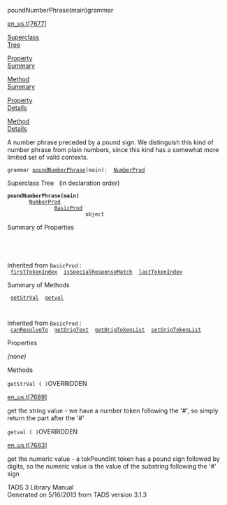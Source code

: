 ---
---
<span class="title">poundNumberPhrase(main)</span><span class="type">grammar</span>

[en_us.t](../file/en_us.t.html)\[[7677](../source/en_us.t.html#7677)\]

[Superclass  
Tree](#_SuperClassTree_)

[Property  
Summary](#_PropSummary_)

[Method  
Summary](#_MethodSummary_)

[Property  
Details](#_Properties_)

[Method  
Details](#_Methods_)

<div class="fdesc">

A number phrase preceded by a pound sign. We distinguish this kind of
number phrase from plain numbers, since this kind has a somewhat more
limited set of valid contexts.

`grammar `<span class="gramalt">[`poundNumberPhrase`](../object/poundNumberPhrase.html)`(main)`</span>` :   `[`NumberProd`](../object/NumberProd.html)

</div>

<span id="_SuperClassTree_"></span>

<div class="mjhd">

<span class="hdln">Superclass Tree</span>   (in declaration order)

</div>

**`poundNumberPhrase(main)`**  
`         `[`NumberProd`](../object/NumberProd.html)  
`                 `[`BasicProd`](../object/BasicProd.html)  
`                         object`  
<span id="_PropSummary_"></span>

<div class="mjhd">

<span class="hdln">Summary of Properties</span>  

</div>

` `

` `

Inherited from `BasicProd` :  
` `[`firstTokenIndex`](../object/BasicProd.html#firstTokenIndex)`  `[`isSpecialResponseMatch`](../object/BasicProd.html#isSpecialResponseMatch)`  `[`lastTokenIndex`](../object/BasicProd.html#lastTokenIndex)`  `

<span id="_MethodSummary_"></span>

<div class="mjhd">

<span class="hdln">Summary of Methods</span>  

</div>

` `[`getStrVal`](#getStrVal)`  `[`getval`](#getval)`  `

` `

Inherited from `BasicProd` :  
` `[`canResolveTo`](../object/BasicProd.html#canResolveTo)`  `[`getOrigText`](../object/BasicProd.html#getOrigText)`  `[`getOrigTokenList`](../object/BasicProd.html#getOrigTokenList)`  `[`setOrigTokenList`](../object/BasicProd.html#setOrigTokenList)`  `

<span id="_Properties_"></span>

<div class="mjhd">

<span class="hdln">Properties</span>  

</div>

*(none)* <span id="_Methods_"></span>

<div class="mjhd">

<span class="hdln">Methods</span>  

</div>

<span id="getStrVal"></span>

`getStrVal ( )`<span class="rem">OVERRIDDEN</span>

[en_us.t](../file/en_us.t.html)\[[7689](../source/en_us.t.html#7689)\]

<div class="desc">

get the string value - we have a number token following the '#', so
simply return the part after the '#'

</div>

<span id="getval"></span>

`getval ( )`<span class="rem">OVERRIDDEN</span>

[en_us.t](../file/en_us.t.html)\[[7683](../source/en_us.t.html#7683)\]

<div class="desc">

get the numeric value - a tokPoundInt token has a pound sign followed by
digits, so the numeric value is the value of the substring following the
'#' sign

</div>

<div class="ftr">

TADS 3 Library Manual  
Generated on 5/16/2013 from TADS version 3.1.3

</div>
